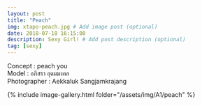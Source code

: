```yaml
---
layout: post
title: "Peach"
img: xtapo-peach.jpg # Add image post (optional)
date: 2018-07-18 16:15:00
description: Sexy Girl! # Add post description (optional)
tag: [sexy]
---
```

Concept : peach you  
Model : อภิสรา อุดมมงคล  
Photographer : Aekkaluk Sangjamkrajang           


{% include image-gallery.html folder="/assets/img/A1/peach" %}
